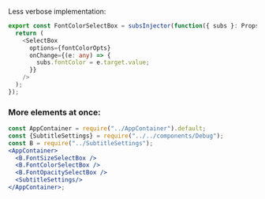 Less verbose implementation:

```typescript static
export const FontColorSelectBox = subsInjector(function({ subs }: Props) {
  return (
    <SelectBox
      options={fontColorOpts}
      onChange={(e: any) => {
        subs.fontColor = e.target.value;
      }}
    />
  );
});
```

### More elements at once:

```jsx
const AppContainer = require("../AppContainer").default;
const {SubtitleSettings} = require("../../components/Debug");
const B = require("../SubtitleSettings");
<AppContainer>
  <B.FontSizeSelectBox />
  <B.FontColorSelectBox />
  <B.FontOpacitySelectBox />
  <SubtitleSettings/>
</AppContainer>;
```
